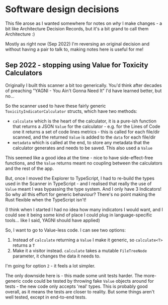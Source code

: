 # Software design decisions

This file arose as I wanted somewhere for notes on _why_ I make changes - a bit like Architecture Decision Records, but it's a bit grand to call them Architecture :)

Mostly as right now (Sep 2022) I'm reversing an original decision and without having a pair to talk to, making notes here is useful for me!

## Sep 2022 - stopping using Value for Toxicity Calculators

Originally I built this scanner a bit too generically.  You'd think after decades of preaching "YAGNI - You Ain't Gonna Need It" I'd have learned better, but no...

So the scanner used to have these fairly generic `ToxicityIndicatorCalculator` structs, which have two methods:

* `calculate` which is the heart of the calculator, it is a pure-ish function that returns a JSON `Value` for the calculator - e.g. for the Lines of Code one it returns a set of code lines metrics - this is called for each file/dir scanned, and the returned `Value` is added to the `data` for each file/dir
* `metadata` which is called at the end, to store any metadata that the calculator generates and needs to be saved.  This also used a `Value`

This seemed like a good idea at the time - nice to have side-effect-free functions, and the `Value` returns meant no coupling between the calculators and the rest of the app.  

But, once I moved the Explorer to TypeScript, I had to re-build the types used in the Scanner in TypeScript - and I realised that really the use of `Value` meant I was bypassing the type system.  And I only have 3 Indicators! So why all this effort for generic behaviour?  There's no point making the Rust flexible when the TypeScript isn't!

(I think when I started I had no idea how many indicators I would want, and I could see it being some kind of place I could plug in language-specific tools... like I said, YAGNI should have applied)

So, I want to go to Value-less code.  I can see two options:

1. Instead of `calculate` returning a `Value` I make it generic, so `calculate<T>` returns a `T`
2. Make it a visitor instead. `calculate` takes a mutable `FileTreeNode` parameter, it changes the data it needs to.

I'm going for option `2` - it feels a lot simpler.

The only downside here is - this made some unit tests harder. The more-generic code could be tested by throwing fake `Value` objects around for tests - the new code only accepts 'real' types.  This is probably good overall, as it means the tests are closer to reality.  But some things aren't well tested, except in end-to-end tests.